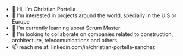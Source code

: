 - 👋 Hi, I’m Christian Portella
- 👀 I’m interested in projects around the world, specially in the U.S or Europe
- 🌱 I’m currently learning about Scrum Master
- 💞️ I’m looking to collaborate on companies related to construction, architecture, telecomunications and others
- 📫 reach me at:  linkedin.com/in/christian-portella-sanchez

<!---
cportellas/cportellas is a ✨ special ✨ repository because its `README.md` (this file) appears on your GitHub profile.
You can click the Preview link to take a look at your changes.
--->
